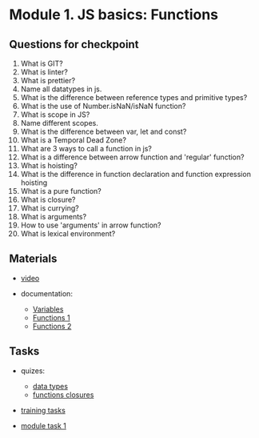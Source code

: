 # Module 1. JS basics: Functions

## Questions for checkpoint

1. What is GIT?
2. What is linter?
3. What is prettier?
4. Name all datatypes in js.
5. What is the difference between reference types and primitive types?
6. What is the use of Number.isNaN/isNaN function?
7. What is scope in JS? 
8. Name different scopes.
9. What is the difference between var, let and const?
10. What is a Temporal Dead Zone?
11. What are 3 ways to call a function in js?
12. What is a difference between arrow function and 'regular' function?
13. What is hoisting?
14. What is the difference in function declaration and function expression hoisting
15. What is a pure function?
16. What is closure?
17. What is currying?
18. What is arguments?
19. How to use 'arguments' in arrow function?
20. What is lexical environment?

## Materials

- [video](https://github.com/alex-trofimova/short-track-next-gen/blob/main/1-js-basics-1/video-info/video-info.md)

- documentation:
  - [Variables](https://developer.mozilla.org/en-US/docs/Web/JavaScript/Guide/Grammar_and_Types)
  - [Functions 1](https://developer.mozilla.org/en-US/docs/Web/JavaScript/Guide/Functions)
  - [Functions 2](https://developer.mozilla.org/en-US/docs/Web/JavaScript/Reference/Functions)

## Tasks

- quizes: 
    - [data types](https://www.codeguage.com/courses/js/data-types-quiz)
    - [functions closures](https://www.codeguage.com/courses/js/functions-closures-quiz)      

- [training tasks](https://github.com/alex-trofimova/short-track-next-gen/blob/main/1-js-basics-1/training-tasks/js-functions-tasks.md)

- [module task 1](https://github.com/rolling-scopes-school/RS-Short-Track/wiki/1.-Auto-Complete)